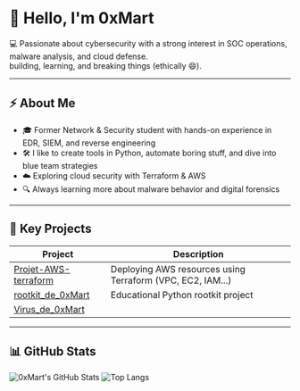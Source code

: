 # 👋 Hello, I'm 0xMart

💻 Passionate about cybersecurity with a strong interest in SOC operations, malware analysis, and cloud defense.  
building, learning, and breaking things (ethically 😄).

---

## ⚡ About Me

- 🎓 Former Network & Security student with hands-on experience in EDR, SIEM, and reverse engineering
- 🛠️ I like to create tools in Python, automate boring stuff, and dive into blue team strategies
- ☁️ Exploring cloud security with Terraform & AWS
- 🔍 Always learning more about malware behavior and digital forensics

---

## 🔐 Key Projects

| Project | Description |
|--------|-------------|
| [Projet-AWS-terraform](https://github.com/0xMart/Projet-AWS-terraform) | Deploying AWS resources using Terraform (VPC, EC2, IAM...) |
| [rootkit_de_0xMart](https://github.com/0xMart/rootkit_de_0xMart) | Educational Python rootkit project |
| [Virus_de_0xMart](https://github.com/0xMart/Virus_de_0xMart)


---

## 📊 GitHub Stats

![0xMart's GitHub Stats](https://github-readme-stats.vercel.app/api?username=0xMart&show_icons=true&theme=radical&hide_title=true)
![Top Langs](https://github-readme-stats.vercel.app/api/top-langs/?username=0xMart&layout=compact&theme=radical)
